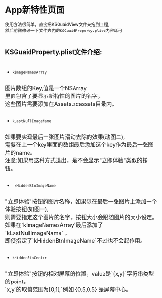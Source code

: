# App新特性页面
使用方法很简单，直接把KSGuaidView文件夹拖到工程,<br/>然后稍微修改一下文件夹内的```KSGuaidProperty.plist```内容即可<br>
<br/>

## KSGuaidProperty.plist文件介绍:<br/><br/>
 * ```kImageNamesArray```
<br/>
<font size=4>
    图片数组的Key,值是一个NSArray<br/> 
    里面包含了要显示新特性的图片的名字，<br/>
    这些图片需要添加在Assets.xcassets目录内。<br/><br/>
 </font>
 
 * ```kLastNullImageName```
 
<br/>
<font size=4>
如果要实现最后一张图片滑动去除的效果(动图二),<br/>
需要在上一个key里面的数组最后添加这个key作为最后一张图片的name。<br/>
注意:如果用这种方式退出，是不会显示"立即体验"类似的按钮。<br/><br/>
 </font>
 
* ``` kHiddenBtnImageName```

<br/>
<font size=4>
"立即体验"按钮的图片名称，如果想在最后一张图片上添加一个体验按钮(如图一),<br/>
则需要指定这个图片的名字，按钮大小会跟随图片的大小设定。<br/>
如果在`kImageNamesArray`最后添加了 `kLastNullImageName` ，<br/>
即使指定了`kHiddenBtnImageName`不过也不会起作用。<br/><br/>
 </font>
 
*  ```kHiddenBtnCenter```

<br/>
<font size=4>
"立即体验"按钮的相对屏幕的位置，value是`{x,y}`字符串类型的point。<br/>
`x,y`的取值范围为[0,1],`例如 {0.5,0.5} 是屏幕中心。<br/>
 </font>
